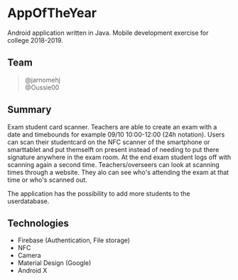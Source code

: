 # AppOfTheYear
Android application written in Java.
Mobile development exercise for college 2018-2019.

## Team
> @jarnomehj  
> @Oussie00  

## Summary

Exam student card scanner. Teachers are able to create an exam with a date and timebounds for example 09/10 10:00-12:00 (24h notation).
Users can scan their studentcard on the NFC scanner of the smartphone or smarttablet and put themselft on present instead of needing to put there signature anywhere in the exam room. At the end exam student logs off with scanning again a second time. Teachers/overseers can look at scanning times through a website. They alo can see who's attending the exam at that time or who's scanned out.

The application has the possibility to add more students to the userdatabase.

## Technologies
- Firebase (Authentication, File storage)
- NFC
- Camera
- Material Design (Google)
- Android X
